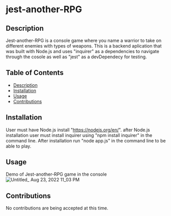 # jest-another-RPG

## Description
Jest-another-RPG is a console game where you name a warrior to take on different enemies with types of weapons. This is a backend aplication that was built with Node.js and uses "inquirer" as a dependencies to navigate through the cosole as well as "jest" as a devDependecy for testing.


## Table of Contents
- [Description](#Description)
- [Installation](#Installation)
- [Usage](#Usage)
- [Contributions](#Contributions)


## Installation
User must have Node.js install "https://nodejs.org/en/". after Node.js installation user must install inquirer using "npm install inquirer" in the command line. After installation run "node app.js" in the command line to be able to play.


## Usage
Demo of Jest-another-RPG game in the console</br>
![Untitled_ Aug 23, 2022 11_03 PM](https://user-images.githubusercontent.com/101689362/186326660-fb3e687e-20c7-4b3c-85cc-4f0454271a90.gif)




## Contributions
No contributions are being accepted at this time.
